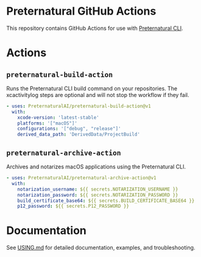 # Preternatural GitHub Actions

This repository contains GitHub Actions for use with [Preternatural CLI](https://github.com/PreternaturalAI/CLI-release).

# Actions

## `preternatural-build-action`
Runs the Preternatural CLI build command on your repositories. The xcactivitylog steps are optional and will not stop the workflow if they fail.

```yaml
- uses: PreternaturalAI/preternatural-build-action@v1
  with:
    xcode-version: 'latest-stable'
    platforms: '["macOS"]'
    configurations: '["debug", "release"]'
    derived_data_path: 'DerivedData/ProjectBuild'
```

## `preternatural-archive-action`
Archives and notarizes macOS applications using the Preternatural CLI.

```yaml
- uses: PreternaturalAI/preternatural-archive-action@v1
  with:
    notarization_username: ${{ secrets.NOTARIZATION_USERNAME }}
    notarization_password: ${{ secrets.NOTARIZATION_PASSWORD }}
    build_certificate_base64: ${{ secrets.BUILD_CERTIFICATE_BASE64 }}
    p12_password: ${{ secrets.P12_PASSWORD }}
```

# Documentation

See [USING.md](./USING.md) for detailed documentation, examples, and troubleshooting.

